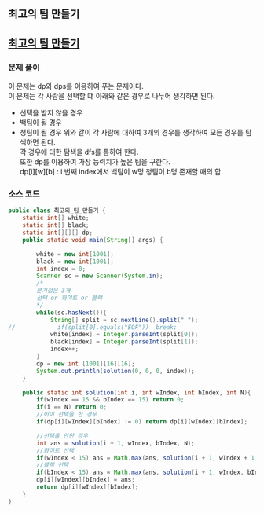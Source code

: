 ## 최고의 팀 만들기

## [최고의 팀 만들기](https://www.acmicpc.net/problem/1633)


### 문제 풀이
이 문제는 dp와 dps를 이용하여 푸는 문제이다. </br>
이 문제는 각 사람을 선택할 떄 아래와 같은 경우로 나누어 생각하면 된다. </br>
+ 선택을 받지 않을 경우 
+ 백팀이 될 경우 
+ 청팀이 될 경우
위와 같이 각 사람에 대하여 3개의 경우를 생각하여 모든 경우를 탐색하면 된다. </br>
각 경우에 대한 탐색을 dfs를 통하여 한다. </br>
또한 dp를 이용하여 가장 능력치가 높은 팀을 구한다.</br>
dp[i][w][b] : i 번째 index에서 백팀이 w명 청팀이 b명 존재할 때의 합 </br>


### 소스 코드
```java
public class 최고의_팀_만들기 {
    static int[] white;
    static int[] black;
    static int[][][] dp;
    public static void main(String[] args) {

        white = new int[1001];
        black = new int[1001];
        int index = 0;
        Scanner sc = new Scanner(System.in);
        /*
        분기점은 3개
        선택 or 화이트 or 블랙
        */
        while(sc.hasNext()){
            String[] split = sc.nextLine().split(" ");
//            if(split[0].equals("EOF"))  break;
            white[index] = Integer.parseInt(split[0]);
            black[index] = Integer.parseInt(split[1]);
            index++;
        }
        dp = new int [1001][16][16];
        System.out.println(solution(0, 0, 0, index));
    }

    public static int solution(int i, int wIndex, int bIndex, int N){
        if(wIndex == 15 && bIndex == 15) return 0;
        if(i == N) return 0;
        //이미 선택을 한 경우
        if(dp[i][wIndex][bIndex] != 0) return dp[i][wIndex][bIndex];

        //선택을 안한 경우
        int ans = solution(i + 1, wIndex, bIndex, N);
        //화이트 선택
        if(wIndex < 15) ans = Math.max(ans, solution(i + 1, wIndex + 1, bIndex, N)+white[i]);
        //블랙 선택
        if(bIndex < 15) ans = Math.max(ans, solution(i + 1, wIndex, bIndex + 1, N)+black[i]);
        dp[i][wIndex][bIndex] = ans;
        return dp[i][wIndex][bIndex];
    }
}

```